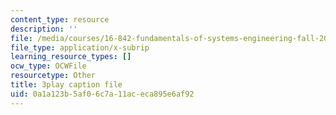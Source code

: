 ```yaml
---
content_type: resource
description: ''
file: /media/courses/16-842-fundamentals-of-systems-engineering-fall-2015/0a1a123b5af06c7a11aceca895e6af92_rpGJsC5INd4.srt
file_type: application/x-subrip
learning_resource_types: []
ocw_type: OCWFile
resourcetype: Other
title: 3play caption file
uid: 0a1a123b-5af0-6c7a-11ac-eca895e6af92
---
```

